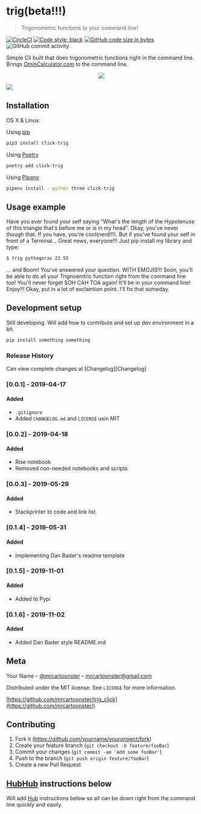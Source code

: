 # trig(beta!!!)

> Trigonometric functions to your command line!

[![CircleCI](https://circleci.com/gh/mrcartoonster/trig_click.svg?style=svg)](https://circleci.com/gh/mrcartoonster/trig_click) [![Code style: black](https://img.shields.io/badge/code%20style-black-000000.svg)](https://github.com/python/black) [![GitHub code size in bytes](https://img.shields.io/github/languages/code-size/mrcartoonster/trig_click.svg)](https://github.com/mrcartoonster/trig_click) ![GitHub commit activity](https://img.shields.io/github/commit-activity/w/mrcartoonster/trig_click)

Simple Cli built that does trigonometric functions right in the command line.
Brings [OminCalculator.com](https://www.omnicalculator.com/math/sin) to the
command line.

<p align="center">
    <img
    src="/notebooks/animation.svg">
</p>



![](header.png)

## Installation

OS X & Linux:

Using [pip](https://pip.pypa.io/en/stable/)

```sh
pip3 install click-trig
```

Using [Poetry](https://poetry.eustace.io/docs/)

```sh
poetry add click-trig
```

Using [Pipenv](https://pipenv.readthedocs.io/en/latest/install/)
```sh
pipenv install --python three click-trig
```

## Usage example

Have you ever found your self saying "What's the length of the Hypotenuse of
this triangle that's before me or is in my head". Okay, you've never though
that. If you have, you're cool(nerd!!!). But if you've found your self in front
of a Terminal... Great news, everyone!!! Just pip install my library and type:

```sh
$ trig pythagoras 22 55
```

... and Boom! You've answered your question. WITH EMOJIS!!! Soon, you'll be able to do all
your Trignoemtric function right from the command line too! You'll never forget
SOH CAH TOA again! It'll be in your command line! Enjoy!!! Okay, put in a lot
of exclamtion point. I'll fix that someday.


## Development setup

Still developing. Will add how to contribute and set up dev environment in a
bit. 

```sh
pip install something something
```

### Release History

Can view complete changes at [Changelog][Changelog]

### [0.0.1] - 2019-04-17
#### Added
- `.gitignore`
- Added `CHANGELOG.md` and `LICENSE` usin MIT

### [0.0.2] - 2019-04-18
#### Added
- Rise notebook
- Removed non-needed notebooks and scripts

### [0.0.3] - 2019-05-29
#### Added
- Stackprinter to code and link list.
  
### [0.1.4] - 2019-05-31
#### Added
- Implementing Dan Bader's readme template

### [0.1.5] - 2019-11-01
#### Added
- Added to Pypi

### [0.1.6] - 2019-11-02
#### Added
- Added Dan Bader style README.md

## Meta

Your Name – [@mrcartoonster](https://twitter.com/mrcartoonster) – mrcartoonster@gmail.com

Distributed under the MIT license. See ``LICENSE`` for more information.

[https://github.com/mrcartoonster/trig_click](https://github.com/mrcartoonster/)

## Contributing

1. Fork it (<https://github.com/yourname/yourproject/fork>)
2. Create your feature branch (`git checkout -b feature/fooBar`)
3. Commit your changes (`git commit -am 'Add some fooBar'`)
4. Push to the branch (`git push origin feature/fooBar`)
5. Create a new Pull Request

## [Hub]()[Hub](https://hub.github.com/) instructions below

Will add [Hub](https://hub.github.com/) instructions below so all can be down
right from the command line quickly and easily. 
